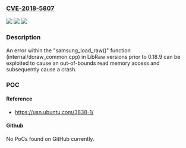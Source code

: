 ### [CVE-2018-5807](https://cve.mitre.org/cgi-bin/cvename.cgi?name=CVE-2018-5807)
![](https://img.shields.io/static/v1?label=Product&message=LibRaw&color=blue)
![](https://img.shields.io/static/v1?label=Version&message=Prior%20to%200.18.9%20&color=brightgreen)
![](https://img.shields.io/static/v1?label=Vulnerability&message=DoS%20(Denial%20of%20Service)%20through%20out-of-bounds%20read%20memory%20access&color=brightgreen)

### Description

An error within the "samsung_load_raw()" function (internal/dcraw_common.cpp) in LibRaw versions prior to 0.18.9 can be exploited to cause an out-of-bounds read memory access and subsequently cause a crash.

### POC

#### Reference
- https://usn.ubuntu.com/3838-1/

#### Github
No PoCs found on GitHub currently.

